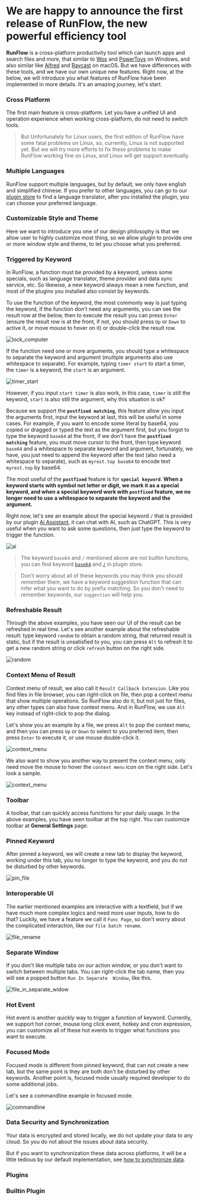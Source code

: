 # We are happy to announce the first release of RunFlow, the new powerful efficiency tool

**RunFlow** is a cross-platform productivity tool which can launch apps and search files and more, that similar to [Wox](https://github.com/Wox-launcher/Wox) and [PowerToys](https://github.com/microsoft/PowerToys) on Windows, and also similar like [Alfred](https://www.alfredapp.com) and [Raycast](https://www.raycast.com) on macOS. But we have differences with these tools, and we have our own unique new features. Right now, at the below, we will introduce you what features of RunFlow have been implemented in more details. It's an amazing journey, let's start.

### Cross Platform

The first main feature is cross-platform. Let you have a unified UI and operation experience when working cross-platform, do not need to switch tools.

> But Unfortunately for Linux users, the first edition of RunFlow have some fatal problems on Linux, so, currently, Linux is not supported yet. But we will try more efforts to fix these problems to make RunFlow working fine on Linux, and Linux will get support eventually.

### Multiple Languages

RunFlow support multiple languages, but by default, we only have english and simplified chinese. If you prefer to other languages, you can go to our [plugin store](https://myrest.top/store/plugin?query=language) to find a language translator, after you installed the plugin, you can choose your preferred language.

### Customizable Style and Theme

Here we want to introduce you one of our design philosophy is that we allow user to highly customize most thing, so we allow plugin to provide one or more window style and theme, to let you choose what you preferred.

### Triggered by Keyword

In RunFlow, a function must be provided by a keyword, unless some specials, such as language translator, theme provider and data sync service, etc. So likewise, a new keyword always mean a new function, and most of the plugins you installed also consist by keywords.

To use the function of the keyword, the most commonly way is just typing the keyword, if the function don't need any arguments, you can see the result row at the below, then to execute the result you can press `Enter` (ensure the result row is at the front, if not, you should press `Up` or `Down` to active it, or move mouse to hover on it) or double-click the result row.

![lock_computer](/local/myblog/images/lock_computer.png)

If the function need one or more arguments, you should type a whitespace to separate the keyword and argument (multiple arguments also use whitespace to separate). For example, typing `timer start` to start a timer, the `timer` is a keyword, the `start` is an argument.

![timer_start](/local/myblog/images/timer_start.gif)

However, if you input `start timer` is also work, in this case, `timer` is still the keyword, `start` is also still the argument, why this situation is ok?

Because we support the **`postfixed matching`**, this feature allow you input the arguments first, input the keyword at last, this will be useful in some cases. For example, if you want to encode some literal by base64, you copied or dragged or typed the text as the argument first, but you forgot to type the keyword `base64` at the front, if we don't have the **`postfixed matching`** feature, you must move cursor to the front, then type keyword `base64` and a whitespace to separate keyword and argument, fortunately, we have, you just need to append the keyword after the text (also need a whitespace to separate), such as `myrest.top base64` to encode text `myrest.top` by base64.

The most useful of the **`postfixed`** feature is for **`special keyword`**. **When a keyword starts with symbol not letter or digit, we mark it as a special keyword, and when a special keyword work with `postfixed` feature, we no longer need to use a whitespace to separate the keyword and the argument.**

Right now, let's see an example about the special keyword `/` that is provided by our plugin [Ai Assistant](https://myrest.top/store/plugin?id=top.myrest.myflow.ai), it can chat with AI, such as ChatGPT. This is very useful when you want to ask some questions, then just type the keyword to trigger the function.

![ai](/local/myblog/images/ai.gif)

> The keyword `base64` and `/` mentioned above are not builtin functions, you can find keyword [`base64`](https://myrest.top/store/plugin?query=base64) and [`/`](https://myrest.top/store/plugin?query=/) in plugin store.

> Don't worry about all of these keywords you may think you should remember them, we have a keyword suggestion function that can infer what you want to do by prefix matching. So you don't need to remember keywords, our `suggestion` will help you.

### Refreshable Result

Through the above examples, you have seen our UI of the result can be refreshed in real time. Let's see another example about the refreshable result: type keyword `random` to obtain a random string, that returned result is static, but if the result is unsatisfied to you, you can press `Alt` to refresh it to get a new random string or click `refresh` button on the right side.

![random](/local/myblog/images/random.gif)

### Context Menu of Result

Context menu of result, we also call it `Result Callback Extension`. Like you find files in file browser, you can right-click on file, then pop a context menu that show multiple operations. So RunFlow also do it, but not just for files, any other types can also have context menu. And in RunFlow, we use `Alt` key instead of right-click to pop the dialog.

Let's show you an example by a file, we press `Alt` to pop the context menu, and then you can press `Up` or `Down` to select to you preferred item, then press `Enter` to execute it, or use mouse double-click it.

![context_menu](/local/myblog/images/file_alt_context_menu.png)

We also want to show you another way to present the context menu, only need move the mouse to hover the `context menu` icon on the right side. Let's look a sample.

![context_menu](/local/myblog/images/file_hover_context_menu.gif)

### Toolbar

A toolbar, that can quickly access functions for your daily usage. In the above examples, you have seen toolbar at the top right. You can customize toolbar at **General Settings** page.

### Pinned Keyword

After pinned a keyword, we will create a new tab to display the keyword, working under this tab, you no longer to type the keyword, and you do not be disturbed by other keywords.

![pin_file](/local/myblog/images/pin_file.png)

### Interoperable UI

The earlier mentioned examples are interactive with a textfield, but if we have much more complex logics and need more user inputs, how to do that? Luckily, we have a feature we call it `Func Page`, so don't worry about the complicated interaction, like our `file batch rename`.

![file_rename](/local/myblog/images/file_rename.png)

### Separate Window

If you don't like multiple tabs on our action window, or you don't want to switch between multiple tabs. You can right-click the tab name, then you will see a popped button `Run In Separate  Window`, like this.

![file_in_separate_widow](/local/myblog/images/file_in_separate_window.png)

### Hot Event

Hot event is another quickly way to trigger a function of keyword. Currently, we support hot corner, mouse long click event, hotkey and cron expression, you can customize all of these hot events to trigger what functions you want to execute.

### Focused Mode

Focused mode is different from pinned keyword, that can not create a new tab, but the same point is they are both don't be disturbed by other keywords. Another point is, focused mode usually required developer to do some additional jobs.

Let's see a commandline example in focused mode.

![commandline](/local/myblog/images/commandline.gif)

### Data Security and Synchronization

Your data is encrypted and stored locally, we do not update your data to any cloud. So you do not about the issues about data security.

But if you want to synchronization these data across platforms, it will be a little tedious by our default implementation, see [how to synchronize data](https://myrest.top/guide/myflow/user#/?id=sync-data).

### Plugins



### Builtin Plugin
